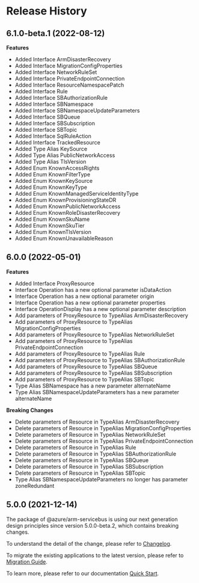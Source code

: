 # Release History
    
## 6.1.0-beta.1 (2022-08-12)
    
**Features**

  - Added Interface ArmDisasterRecovery
  - Added Interface MigrationConfigProperties
  - Added Interface NetworkRuleSet
  - Added Interface PrivateEndpointConnection
  - Added Interface ResourceNamespacePatch
  - Added Interface Rule
  - Added Interface SBAuthorizationRule
  - Added Interface SBNamespace
  - Added Interface SBNamespaceUpdateParameters
  - Added Interface SBQueue
  - Added Interface SBSubscription
  - Added Interface SBTopic
  - Added Interface SqlRuleAction
  - Added Interface TrackedResource
  - Added Type Alias KeySource
  - Added Type Alias PublicNetworkAccess
  - Added Type Alias TlsVersion
  - Added Enum KnownAccessRights
  - Added Enum KnownFilterType
  - Added Enum KnownKeySource
  - Added Enum KnownKeyType
  - Added Enum KnownManagedServiceIdentityType
  - Added Enum KnownProvisioningStateDR
  - Added Enum KnownPublicNetworkAccess
  - Added Enum KnownRoleDisasterRecovery
  - Added Enum KnownSkuName
  - Added Enum KnownSkuTier
  - Added Enum KnownTlsVersion
  - Added Enum KnownUnavailableReason
    
    
## 6.0.0 (2022-05-01)
    
**Features**

  - Added Interface ProxyResource
  - Interface Operation has a new optional parameter isDataAction
  - Interface Operation has a new optional parameter origin
  - Interface Operation has a new optional parameter properties
  - Interface OperationDisplay has a new optional parameter description
  - Add parameters of ProxyResource to TypeAlias ArmDisasterRecovery
  - Add parameters of ProxyResource to TypeAlias MigrationConfigProperties
  - Add parameters of ProxyResource to TypeAlias NetworkRuleSet
  - Add parameters of ProxyResource to TypeAlias PrivateEndpointConnection
  - Add parameters of ProxyResource to TypeAlias Rule
  - Add parameters of ProxyResource to TypeAlias SBAuthorizationRule
  - Add parameters of ProxyResource to TypeAlias SBQueue
  - Add parameters of ProxyResource to TypeAlias SBSubscription
  - Add parameters of ProxyResource to TypeAlias SBTopic
  - Type Alias SBNamespace has a new parameter alternateName
  - Type Alias SBNamespaceUpdateParameters has a new parameter alternateName

**Breaking Changes**

  - Delete parameters of Resource in TypeAlias ArmDisasterRecovery
  - Delete parameters of Resource in TypeAlias MigrationConfigProperties
  - Delete parameters of Resource in TypeAlias NetworkRuleSet
  - Delete parameters of Resource in TypeAlias PrivateEndpointConnection
  - Delete parameters of Resource in TypeAlias Rule
  - Delete parameters of Resource in TypeAlias SBAuthorizationRule
  - Delete parameters of Resource in TypeAlias SBQueue
  - Delete parameters of Resource in TypeAlias SBSubscription
  - Delete parameters of Resource in TypeAlias SBTopic
  - Type Alias SBNamespaceUpdateParameters no longer has parameter zoneRedundant
    
    
## 5.0.0 (2021-12-14)

The package of @azure/arm-servicebus is using our next generation design principles since version 5.0.0-beta.2, which contains breaking changes.

To understand the detail of the change, please refer to [Changelog](https://aka.ms/js-track2-changelog).

To migrate the existing applications to the latest version, please refer to [Migration Guide](https://aka.ms/js-track2-migration-guide).

To learn more, please refer to our documentation [Quick Start](https://aka.ms/js-track2-quickstart).
